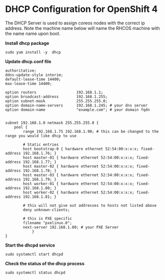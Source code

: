 # DHCP Configuration for OpenShift 4

The DHCP Server is used to assign coreos nodes with the correct ip address. Note the machine name below will name the RHCOS machine with the name name upon boot.

**Install dhcp package**
```
sudo yum install -y  dhcp
```

**Update dhcp.conf file**
```
authoritative;
ddns-update-style interim;
default-lease-time 14400;
max-lease-time 14400;

option routers                  192.168.1.1;
option broadcast-address        192.168.1.255;
option subnet-mask              255.255.255.0;
option domain-name-servers      192.168.1.245; # your dns server
option domain-name              "example.com"; # your domain fqdn


subnet 192.168.1.0 netmask 255.255.255.0 {
   	pool {
      	range 192.168.1.75 192.168.1.90; # this can be changed to the range you would like dhcp to use

      	# Static entries
      	host bootstrap-0 { hardware ethernet 52:54:00:x:x:x; fixed-address 192.168.1.76; }
      	host master-01 { hardware ethernet 52:54:00:x:x:x; fixed-address 192.168.1.77; }
      	host master-02 { hardware ethernet 52:54:00:x:x:x; fixed-address 192.168.1.78; }
      	host master-03 { hardware ethernet 52:54:00:x:x:x; fixed-address 192.168.1.79; }
      	host worker-01 { hardware ethernet 52:54:00:x:x:x; fixed-address 192.168.1.80; }
      	host worker-02 { hardware ethernet 52:54:00:x:x:x; fixed-address 192.168.1.81; }

      	# this will not give out addresses to hosts not listed above
      	deny unknown-clients;

      	# this is PXE specific
      	filename "pxelinux.0";
      	next-server 192.168.1.80; # your PXE Server
         	}
}

```

**Start the dhcpd service**
```
sudo systemctl start dhcpd
```

**Check the status of the dhcp process**
```
sudo systemctl status dhcpd
```
